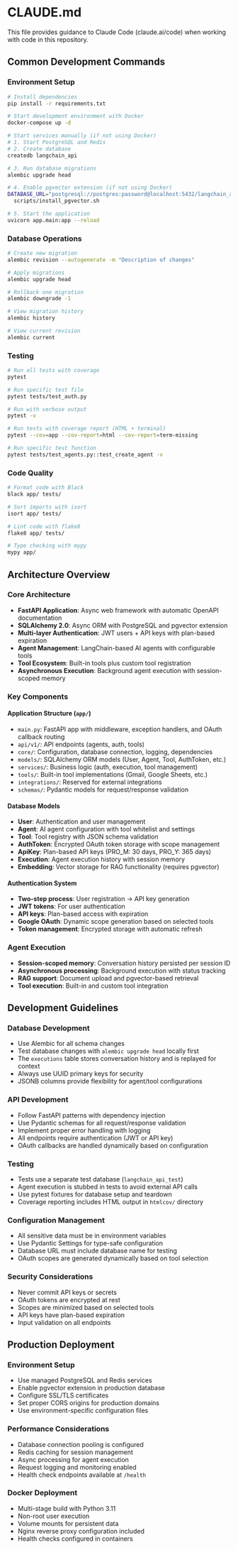 # CLAUDE.md

This file provides guidance to Claude Code (claude.ai/code) when working with code in this repository.

## Common Development Commands

### Environment Setup
```bash
# Install dependencies
pip install -r requirements.txt

# Start development environment with Docker
docker-compose up -d

# Start services manually (if not using Docker)
# 1. Start PostgreSQL and Redis
# 2. Create database
createdb langchain_api

# 3. Run database migrations
alembic upgrade head

# 4. Enable pgvector extension (if not using Docker)
DATABASE_URL="postgresql://postgres:password@localhost:5432/langchain_api" \
  scripts/install_pgvector.sh

# 5. Start the application
uvicorn app.main:app --reload
```

### Database Operations
```bash
# Create new migration
alembic revision --autogenerate -m "Description of changes"

# Apply migrations
alembic upgrade head

# Rollback one migration
alembic downgrade -1

# View migration history
alembic history

# View current revision
alembic current
```

### Testing
```bash
# Run all tests with coverage
pytest

# Run specific test file
pytest tests/test_auth.py

# Run with verbose output
pytest -v

# Run tests with coverage report (HTML + terminal)
pytest --cov=app --cov-report=html --cov-report=term-missing

# Run specific test function
pytest tests/test_agents.py::test_create_agent -v
```

### Code Quality
```bash
# Format code with Black
black app/ tests/

# Sort imports with isort
isort app/ tests/

# Lint code with flake8
flake8 app/ tests/

# Type checking with mypy
mypy app/
```

## Architecture Overview

### Core Architecture
- **FastAPI Application**: Async web framework with automatic OpenAPI documentation
- **SQLAlchemy 2.0**: Async ORM with PostgreSQL and pgvector extension
- **Multi-layer Authentication**: JWT users + API keys with plan-based expiration
- **Agent Management**: LangChain-based AI agents with configurable tools
- **Tool Ecosystem**: Built-in tools plus custom tool registration
- **Asynchronous Execution**: Background agent execution with session-scoped memory

### Key Components

#### Application Structure (`app/`)
- `main.py`: FastAPI app with middleware, exception handlers, and OAuth callback routing
- `api/v1/`: API endpoints (agents, auth, tools)
- `core/`: Configuration, database connection, logging, dependencies
- `models/`: SQLAlchemy ORM models (User, Agent, Tool, AuthToken, etc.)
- `services/`: Business logic (auth, execution, tool management)
- `tools/`: Built-in tool implementations (Gmail, Google Sheets, etc.)
- `integrations/`: Reserved for external integrations
- `schemas/`: Pydantic models for request/response validation

#### Database Models
- **User**: Authentication and user management
- **Agent**: AI agent configuration with tool whitelist and settings
- **Tool**: Tool registry with JSON schema validation
- **AuthToken**: Encrypted OAuth token storage with scope management
- **ApiKey**: Plan-based API keys (PRO_M: 30 days, PRO_Y: 365 days)
- **Execution**: Agent execution history with session memory
- **Embedding**: Vector storage for RAG functionality (requires pgvector)

#### Authentication System
- **Two-step process**: User registration → API key generation
- **JWT tokens**: For user authentication
- **API keys**: Plan-based access with expiration
- **Google OAuth**: Dynamic scope generation based on selected tools
- **Token management**: Encrypted storage with automatic refresh

### Agent Execution
- **Session-scoped memory**: Conversation history persisted per session ID
- **Asynchronous processing**: Background execution with status tracking
- **RAG support**: Document upload and pgvector-based retrieval
- **Tool execution**: Built-in and custom tool integration

## Development Guidelines

### Database Development
- Use Alembic for all schema changes
- Test database changes with `alembic upgrade head` locally first
- The `executions` table stores conversation history and is replayed for context
- Always use UUID primary keys for security
- JSONB columns provide flexibility for agent/tool configurations

### API Development
- Follow FastAPI patterns with dependency injection
- Use Pydantic schemas for all request/response validation
- Implement proper error handling with logging
- All endpoints require authentication (JWT or API key)
- OAuth callbacks are handled dynamically based on configuration

### Testing
- Tests use a separate test database (`langchain_api_test`)
- Agent execution is stubbed in tests to avoid external API calls
- Use pytest fixtures for database setup and teardown
- Coverage reporting includes HTML output in `htmlcov/` directory

### Configuration Management
- All sensitive data must be in environment variables
- Use Pydantic Settings for type-safe configuration
- Database URL must include database name for testing
- OAuth scopes are generated dynamically based on tool selection

### Security Considerations
- Never commit API keys or secrets
- OAuth tokens are encrypted at rest
- Scopes are minimized based on selected tools
- API keys have plan-based expiration
- Input validation on all endpoints

## Production Deployment

### Environment Setup
- Use managed PostgreSQL and Redis services
- Enable pgvector extension in production database
- Configure SSL/TLS certificates
- Set proper CORS origins for production domains
- Use environment-specific configuration files

### Performance Considerations
- Database connection pooling is configured
- Redis caching for session management
- Async processing for agent execution
- Request logging and monitoring enabled
- Health check endpoints available at `/health`

### Docker Deployment
- Multi-stage build with Python 3.11
- Non-root user execution
- Volume mounts for persistent data
- Nginx reverse proxy configuration included
- Health checks configured in containers
